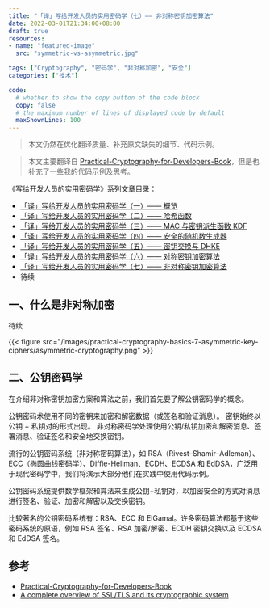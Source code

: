 ```yaml
---
title: "「译」写给开发人员的实用密码学（七）—— 非对称密钥加密算法"
date: 2022-03-01T21:34:00+08:00
draft: true
resources:
- name: "featured-image"
  src: "symmetric-vs-asymmetric.jpg"

tags: ["Cryptography", "密码学", "非对称加密", "安全"]
categories: ["技术"]

code:
  # whether to show the copy button of the code block
  copy: false
  # the maximum number of lines of displayed code by default
  maxShownLines: 100
---
```


>本文仍然在优化翻译质量、补充原文缺失的细节、代码示例。

>本文主要翻译自 [Practical-Cryptography-for-Developers-Book][cryptobook]，但是也补充了一些我的代码示例及思考。


《写给开发人员的实用密码学》系列文章目录：

- [「译」写给开发人员的实用密码学（一）—— 概览](/posts/practical-cryptography-basics-1/)
- [「译」写给开发人员的实用密码学（二）—— 哈希函数](/posts/practical-cryptography-basics-2-hash/)
- [「译」写给开发人员的实用密码学（三）—— MAC 与密钥派生函数 KDF](/posts/practical-cryptography-basics-3-key-derivation-function/)
- [「译」写给开发人员的实用密码学（四）—— 安全的随机数生成器](/posts/practical-cryptography-basics-4-secure-random-generators/)
- [「译」写给开发人员的实用密码学（五）—— 密钥交换与 DHKE](/posts/practical-cryptography-basics-5-key-exchange/)
- [「译」写给开发人员的实用密码学（六）—— 对称密钥加密算法](/posts/practical-cryptography-basics-6-symmetric-key-ciphers/)
- [「译」写给开发人员的实用密码学（七）—— 非对称密钥加密算法](/posts/practical-cryptography-basics-7-asymmetric-key-ciphers/)
- 待续


## 一、什么是非对称加密

待续

{{< figure src="/images/practical-cryptography-basics-7-asymmetric-key-ciphers/asymmetric-cryptography.png" >}}


## 二、公钥密码学

在介绍非对称密钥加密方案和算法之前，我们首先要了解公钥密码学的概念。

公钥密码术使用不同的密钥来加密和解密数据（或签名和验证消息）。
密钥始终以公钥 + 私钥对的形式出现。
非对称密码学处理使用公钥/私钥加密和解密消息、签署消息、验证签名和安全地交换密钥。

流行的公钥密码系统（非对称密码算法），如 RSA（Rivest–Shamir–Adleman）、ECC（椭圆曲线密码学）、Diffie-Hellman、ECDH、ECDSA 和 EdDSA，广泛用于现代密码学中，我们将演示大部分他们在实践中使用代码示例。


公钥密码系统提供数学框架和算法来生成公钥+私钥对，以加密安全的方式对消息进行签名、验证、加密和解密以及交换密钥。

比较著名的公钥密码系统有：RSA、ECC 和 ElGamal。许多密码算法都基于这些密码系统的原语，例如 RSA 签名、RSA 加密/解密、ECDH 密钥交换以及 ECDSA 和 EdDSA 签名。

## 参考

- [Practical-Cryptography-for-Developers-Book][cryptobook]
- [A complete overview of SSL/TLS and its cryptographic system](https://dev.to/techschoolguru/a-complete-overview-of-ssl-tls-and-its-cryptographic-system-36pd)

[cryptobook]: https://github.com/nakov/Practical-Cryptography-for-Developers-Book

